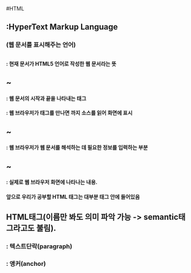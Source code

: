 #HTML
## :HyperText Markup Language
### (웹 문서를 표시해주는 언어)

## <!DOCTYPE html>
#### : 현재 문서가 HTML5 언어로 작성한 웹 문서라는 뜻

## <html>~</html>
#### : 웹 문서의 시작과 끝을 나타내는 태그
#### : 웹 브라우저가 <html> 태그를 만나면 </html>까지 소스를 읽어 화면에 표시

## <head>~</head>
#### : 웹 브라우저가 웹 문서를 해석하는 데 필요한 정보를 입력하는 부분

## <body>~</body>
#### : 실제로 웹 브라우저 화면에 나타나는 내용.
####   앞으로 우리가 공부할 HTML 태그는 대부분 <body> 태그 안에 들어있음

## HTML태그(이름만 봐도 의미 파악 가능 -> semantic태그라고도 불림).
### <p> : 텍스트단락(paragraph)
### <a> : 앵커(anchor)
